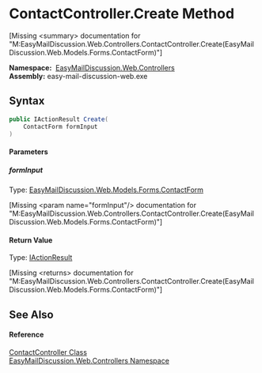 ContactController.Create Method
===============================

[Missing &lt;summary> documentation for "M:EasyMailDiscussion.Web.Controllers.ContactController.Create(EasyMailDiscussion.Web.Models.Forms.ContactForm)"]


  **Namespace:**  [EasyMailDiscussion.Web.Controllers][1]  
  **Assembly:** easy-mail-discussion-web.exe

Syntax
------

```csharp
public IActionResult Create(
	ContactForm formInput
)
```

#### Parameters

##### *formInput*
Type: [EasyMailDiscussion.Web.Models.Forms.ContactForm][2]  

[Missing &lt;param name="formInput"/> documentation for "M:EasyMailDiscussion.Web.Controllers.ContactController.Create(EasyMailDiscussion.Web.Models.Forms.ContactForm)"]


#### Return Value
Type: [IActionResult][3]  

[Missing &lt;returns> documentation for "M:EasyMailDiscussion.Web.Controllers.ContactController.Create(EasyMailDiscussion.Web.Models.Forms.ContactForm)"]


See Also
--------

#### Reference
[ContactController Class][4]  
[EasyMailDiscussion.Web.Controllers Namespace][1]  

[1]: ../README.md
[2]: ../../EasyMailDiscussion.Web.Models.Forms/ContactForm/README.md
[3]: https://docs.microsoft.com/dotnet/api/microsoft.aspnetcore.mvc.iactionresult
[4]: README.md